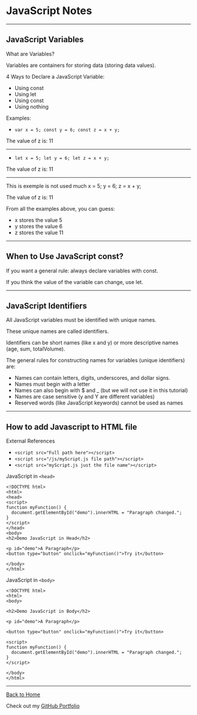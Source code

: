 # JavaScript Notes

---

## JavaScript Variables

What are Variables?

Variables are containers for storing data (storing data values).

4 Ways to Declare a JavaScript Variable:

- Using const
- Using let
- Using const
- Using nothing

Examples:

- ``var x = 5;
const y = 6;
const z = x + y;``

The value of z is: 11

---

- ``let x = 5;
let y = 6;
let z = x + y;``

The value of z is: 11

---

This is exemple is not used much
x = 5;
y = 6;
z = x + y;

The value of z is: 11

From all the examples above, you can guess:

- x stores the value 5
- y stores the value 6
- z stores the value 11

---

## When to Use JavaScript const?

If you want a general rule: always declare variables with const.

If you think the value of the variable can change, use let.

---

## JavaScript Identifiers

All JavaScript variables must be identified with unique names.

These unique names are called identifiers.

Identifiers can be short names (like x and y) or more descriptive names (age, sum, totalVolume).

The general rules for constructing names for variables (unique identifiers) are:

- Names can contain letters, digits, underscores, and dollar signs.
- Names must begin with a letter
- Names can also begin with $ and _ (but we will not use it in this tutorial)
- Names are case sensitive (y and Y are different variables)
- Reserved words (like JavaScript keywords) cannot be used as names

---

## How to add Javascript to HTML file

External References

- ``<script src="Full path here"></script>``
- ``<script src="/js/myScript.js file path"></script>``
- ``<script src="myScript.js just the file name"></script>``

JavaScript in ``<head>``

````
<!DOCTYPE html>
<html>
<head>
<script>
function myFunction() {
  document.getElementById("demo").innerHTML = "Paragraph changed.";
}
</script>
</head>
<body>
<h2>Demo JavaScript in Head</h2>

<p id="demo">A Paragraph</p>
<button type="button" onclick="myFunction()">Try it</button>

</body>
</html>
````

JavaScript in ``<body>``

````
<!DOCTYPE html>
<html>
<body>

<h2>Demo JavaScript in Body</h2>

<p id="demo">A Paragraph</p>

<button type="button" onclick="myFunction()">Try it</button>

<script>
function myFunction() {
  document.getElementById("demo").innerHTML = "Paragraph changed.";
}
</script>

</body>
</html>
````

---

[Back to Home](README.md)

Check out my [GitHub Portfolio](https://github.com/dmenezessousa/)